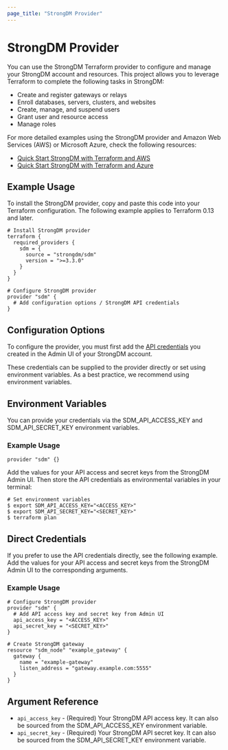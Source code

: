 ```yaml
---
page_title: "StrongDM Provider"
---
```


# StrongDM Provider

You can use the StrongDM Terraform provider to configure and manage your StrongDM account and resources. This project allows you to leverage Terraform to complete the following tasks in StrongDM:

* Create and register gateways or relays
* Enroll databases, servers, clusters, and websites
* Create, manage, and suspend users
* Grant user and resource access
* Manage roles

For more detailed examples using the StrongDM provider and Amazon Web Services (AWS) or Microsoft Azure, check the following resources:

* [Quick Start StrongDM with Terraform and AWS](https://www.strongdm.com/docs/automation/configuration-management-tools/terraform/quick-start-aws/)
* [Quick Start StrongDM with Terraform and Azure](https://www.strongdm.com/docs/automation/configuration-management-tools/terraform/quick-start-azure/)

## Example Usage

To install the StrongDM provider, copy and paste this code into your Terraform configuration. The following example applies to Terraform 0.13 and later.

```hcl
# Install StrongDM provider
terraform {
  required_providers {
    sdm = {
      source = "strongdm/sdm"
      version = ">=3.3.0"
    }
  }
}

# Configure StrongDM provider
provider "sdm" {
  # Add configuration options / StrongDM API credentials
}
```

## Configuration Options

To configure the provider, you must first add the [API credentials](https://www.strongdm.com/docs/admin-ui-guide/access/api-keys/#api-credentials) you created in the Admin UI of your StrongDM account.

These credentials can be supplied to the provider directly or set using environment variables. As a best practice, we recommend using environment variables.

## Environment Variables

You can provide your credentials via the SDM_API_ACCESS_KEY and SDM_API_SECRET_KEY environment variables.

### Example Usage

```hcl
provider "sdm" {}
```

Add the values for your API access and secret keys from the StrongDM Admin UI. Then store the API credentials as environmental variables in your terminal:

```shell
# Set environment variables
$ export SDM_API_ACCESS_KEY="<ACCESS_KEY>"
$ export SDM_API_SECRET_KEY="<SECRET_KEY>"
$ terraform plan
```

## Direct Credentials

If you prefer to use the API credentials directly, see the following example. Add the values for your API access and secret keys from the StrongDM Admin UI to the corresponding arguments.

### Example Usage

```hcl
# Configure StrongDM provider
provider "sdm" {
  # Add API access key and secret key from Admin UI    
  api_access_key = "<ACCESS_KEY>"
  api_secret_key = "<SECRET_KEY>"
}

# Create StrongDM gateway
resource "sdm_node" "example_gateway" {
  gateway {
    name = "example-gateway"
    listen_address = "gateway.example.com:5555"
  }
}
```

## Argument Reference

* `api_access_key` - (Required) Your StrongDM API access key. It can also be sourced from the SDM_API_ACCESS_KEY environment variable.
* `api_secret_key` - (Required) Your StrongDM API secret key. It can also be sourced from the SDM_API_SECRET_KEY environment variable.
